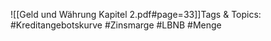 
![[Geld und Währung Kapitel 2.pdf#page=33]]Tags & Topics:
   #Kreditangebotskurve
   #Zinsmarge
   #LBNB
   #Menge
